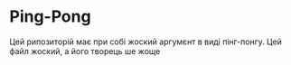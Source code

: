 # Ping-Pong
Цей рипозиторій має при собі жоский аргумєнт в виді пінг-понгу. Цей файл жоский, а його творець ше жоще
